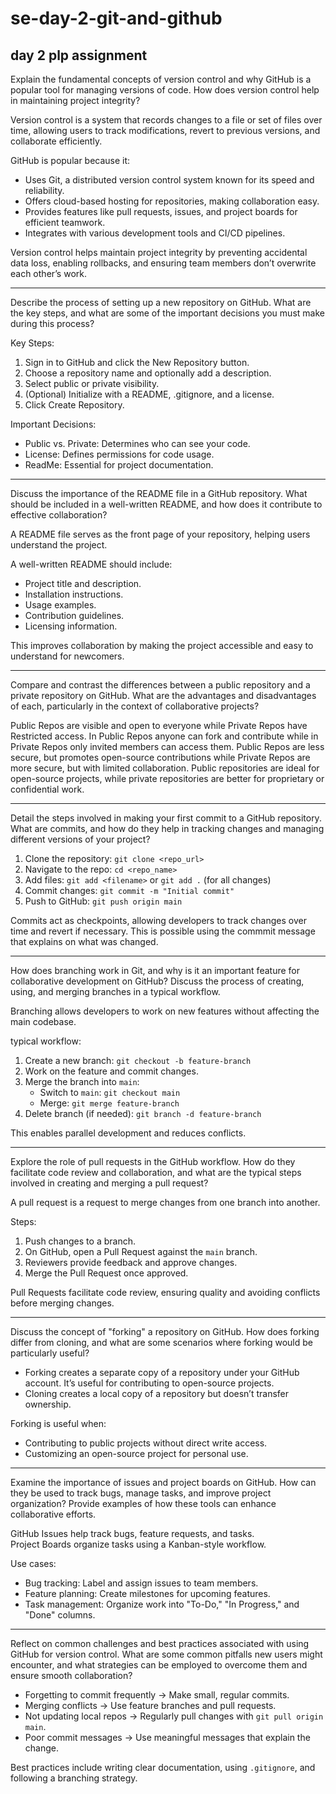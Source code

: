 # se-day-2-git-and-github
day 2 plp assignment 
----

Explain the fundamental concepts of version control and why GitHub is a popular tool for managing versions of code. How does version control help in maintaining project integrity?

Version control is a system that records changes to a file or set of files over time, allowing users to track modifications, revert to previous versions, and collaborate efficiently.  

GitHub is popular because it:  
- Uses Git, a distributed version control system known for its speed and reliability.  
- Offers cloud-based hosting for repositories, making collaboration easy.  
- Provides features like pull requests, issues, and project boards for efficient teamwork.  
- Integrates with various development tools and CI/CD pipelines.  

Version control helps maintain project integrity by preventing accidental data loss, enabling rollbacks, and ensuring team members don’t overwrite each other’s work.  

----

Describe the process of setting up a new repository on GitHub. What are the key steps, and what are some of the important decisions you must make during this process?

Key Steps: 
1. Sign in to GitHub and click the New Repository button.  
2. Choose a repository name and optionally add a description.  
3. Select public or private visibility.  
4. (Optional) Initialize with a README, .gitignore, and a license.  
5. Click Create Repository.    

Important Decisions: 
- Public vs. Private: Determines who can see your code.  
- License: Defines permissions for code usage.  
- ReadMe: Essential for project documentation.  

----

Discuss the importance of the README file in a GitHub repository. What should be included in a well-written README, and how does it contribute to effective collaboration?

A README file serves as the front page of your repository, helping users understand the project.  

A well-written README should include: 
- Project title and description.  
- Installation instructions.  
- Usage examples.  
- Contribution guidelines.  
- Licensing information.  

This improves collaboration by making the project accessible and easy to understand for newcomers.

----

Compare and contrast the differences between a public repository and a private repository on GitHub. What are the advantages and disadvantages of each, particularly in the context of collaborative projects?
 
Public Repos are visible and open to everyone while Private Repos have Restricted access. 
In Public Repos anyone can fork and contribute while in Private Repos only invited members can access them.
Public Repos are less secure, but promotes open-source contributions while Private Repos are more secure, but with limited collaboration. 
Public repositories are ideal for open-source projects, while private repositories are better for proprietary or confidential work.  

----

Detail the steps involved in making your first commit to a GitHub repository. What are commits, and how do they help in tracking changes and managing different versions of your project?


1. Clone the repository: `git clone <repo_url>`  
2. Navigate to the repo: `cd <repo_name>`  
3. Add files: `git add <filename>` or `git add .` (for all changes)  
4. Commit changes: `git commit -m "Initial commit"`  
5. Push to GitHub: `git push origin main`  

Commits act as checkpoints, allowing developers to track changes over time and revert if necessary. This is possible using the commmit message that explains on what was changed.

----

How does branching work in Git, and why is it an important feature for collaborative development on GitHub? Discuss the process of creating, using, and merging branches in a typical workflow.

Branching allows developers to work on new features without affecting the main codebase.  

typical workflow:
1. Create a new branch: `git checkout -b feature-branch`  
2. Work on the feature and commit changes.  
3. Merge the branch into `main`:  
   - Switch to `main`: `git checkout main`  
   - Merge: `git merge feature-branch`  
4. Delete branch (if needed): `git branch -d feature-branch`  

This enables parallel development and reduces conflicts.

----

Explore the role of pull requests in the GitHub workflow. How do they facilitate code review and collaboration, and what are the typical steps involved in creating and merging a pull request?

A pull request is a request to merge changes from one branch into another.  

Steps: 
1. Push changes to a branch.  
2. On GitHub, open a Pull Request against the `main` branch.  
3. Reviewers provide feedback and approve changes.  
4. Merge the Pull Request once approved.  

Pull Requests facilitate code review, ensuring quality and avoiding conflicts before merging changes.  

----

Discuss the concept of "forking" a repository on GitHub. How does forking differ from cloning, and what are some scenarios where forking would be particularly useful?

- Forking creates a separate copy of a repository under your GitHub account. It’s useful for contributing to open-source projects.  
- Cloning creates a local copy of a repository but doesn’t transfer ownership.  

Forking is useful when: 
- Contributing to public projects without direct write access.  
- Customizing an open-source project for personal use.  

----

Examine the importance of issues and project boards on GitHub. How can they be used to track bugs, manage tasks, and improve project organization? Provide examples of how these tools can enhance collaborative efforts.

GitHub Issues help track bugs, feature requests, and tasks.  
Project Boards organize tasks using a Kanban-style workflow.  

Use cases: 
- Bug tracking: Label and assign issues to team members.  
- Feature planning: Create milestones for upcoming features.  
- Task management: Organize work into "To-Do," "In Progress," and "Done" columns.  

----

Reflect on common challenges and best practices associated with using GitHub for version control. What are some common pitfalls new users might encounter, and what strategies can be employed to overcome them and ensure smooth collaboration?
 
- Forgetting to commit frequently → Make small, regular commits.  
- Merging conflicts → Use feature branches and pull requests.  
- Not updating local repos → Regularly pull changes with `git pull origin main`.  
- Poor commit messages → Use meaningful messages that explain the change.  

Best practices include writing clear documentation, using `.gitignore`, and following a branching strategy.


